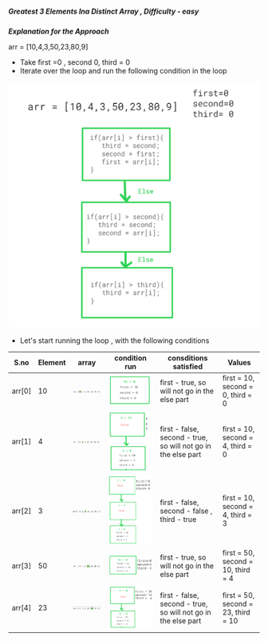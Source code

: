 ##### Greatest 3 Elements Ina Distinct Array , Difficulty - easy

***Explanation for the Approach***

arr = [10,4,3,50,23,80,9]

- Take first =0 , second 0, third = 0
- Iterate over the loop and run the following condition in the loop

![Alt text](image.png)

- Let's start running the loop , with the following conditions

S.no | Element | array | condition run | consditions satisfied | Values
--- | --- | --- | --- |--- |--- 
arr[0] | 10 | ![Alt text](image-1.png) | ![Alt text](image-2.png) | first -  true, so will not go in the else part | first = 10, second = 0, third = 0
arr[1] | 4 | ![Alt text](image-3.png) | ![Alt text](image-4.png) | first - false, second - true, so will not go in the else part | first = 10, second = 4, third = 0
arr[2] | 3 | ![Alt text](image-5.png) | ![Alt text](image-6.png) | first - false, second - false , third - true | first = 10, second = 4, third = 3
arr[3] | 50 | ![Alt text](image-7.png) | ![Alt text](image-8.png) | first -  true, so will not go in the else part | first = 50, second = 10, third = 4
arr[4] | 23 | ![Alt text](image-9.png) | ![Alt text](image-10.png) |  first - false, second - true, so will not go in the else part | first = 50, second = 23, third = 10